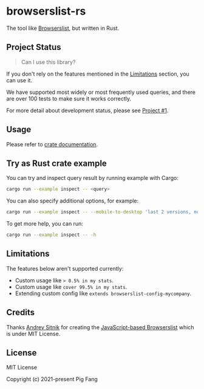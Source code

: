 # browserslist-rs

The tool like [Browserslist](https://github.com/browserslist/browserslist), but written in Rust.

## Project Status

> Can I use this library?

If you don't rely on the features mentioned in the [Limitations](#limitations) section,
you can use it.

We have supported most widely or most frequently used queries,
and there are over 100 tests to make sure it works correctly.

For more detail about development status, please see [Project #1](https://github.com/browserslist/browserslist-rs/projects/1).

## Usage

Please refer to [crate documentation](https://docs.rs/browserslist-rs/).

## Try as Rust crate example

You can try and inspect query result by running example with Cargo:

```sh
cargo run --example inspect -- <query>
```

You can also specify additional options, for example:

```sh
cargo run --example inspect -- --mobile-to-desktop 'last 2 versions, not dead'
```

To get more help, you can run:

```sh
cargo run --example inspect -- -h
```

## Limitations

The features below aren't supported currently:

-   Custom usage like `> 0.5% in my stats`.
-   Custom usage like `cover 99.5% in my stats`.
-   Extending custom config like `extends browserslist-config-mycompany`.

## Credits

Thanks [Andrey Sitnik](https://github.com/ai) for creating the [JavaScript-based Browserslist](https://github.com/browserslist/browserslist) which is under MIT License.

## License

MIT License

Copyright (c) 2021-present Pig Fang
